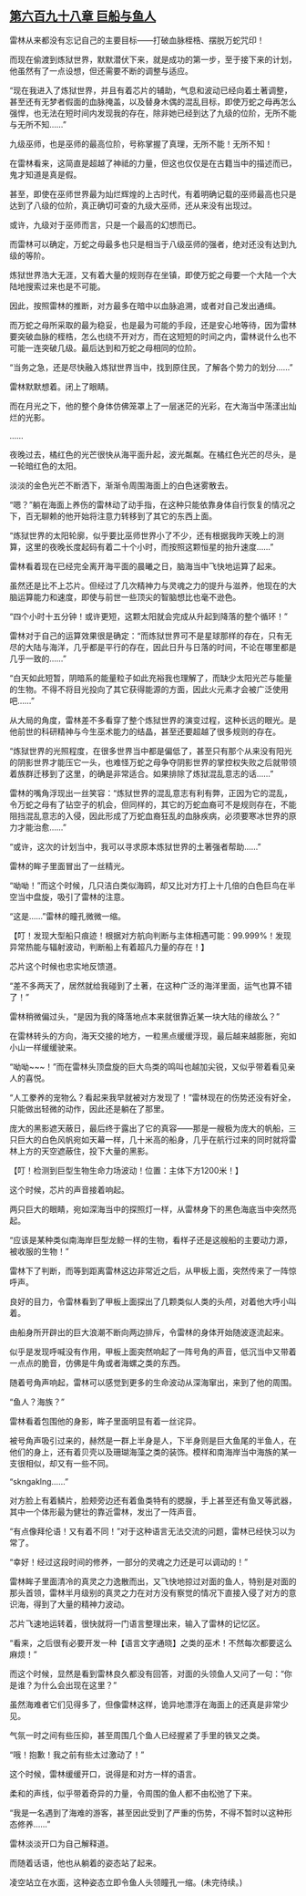 ## [第六百九十八章 巨船与鱼人](https://www.xxbiquge.com/11_11222/8990908.html)


  雷林从来都没有忘记自己的主要目标——打破血脉桎梏、摆脱万蛇咒印！

  而现在偷渡到炼狱世界，默默潜伏下来，就是成功的第一步，至于接下来的计划，他虽然有了一点设想，但还需要不断的调整与适应。

  “现在我进入了炼狱世界，并且有着芯片的辅助，气息和波动已经向着土著调整，甚至还有无梦者假面的血脉掩盖，以及替身木偶的混乱目标，即使万蛇之母再怎么强悍，也无法在短时间内发现我的存在，除非她已经到达了九级的位阶，无所不能与无所不知……”

  九级巫师，也是巫师的最高位阶，号称掌握了真理，无所不能！无所不知！

  在雷林看来，这简直是超越了神祗的力量，但这也仅仅是在古籍当中的描述而已，鬼才知道是真是假。

  甚至，即使在巫师世界最为灿烂辉煌的上古时代，有着明确记载的巫师最高也只是达到了八级的位阶，真正确切可查的九级大巫师，还从来没有出现过。

  或许，九级对于巫师而言，只是一个最高的幻想而已。

  而雷林可以确定，万蛇之母最多也只是相当于八级巫师的强者，绝对还没有达到九级的等阶。

  炼狱世界浩大无涯，又有着大量的规则存在坐镇，即使万蛇之母要一个大陆一个大陆地搜索过来也是不可能。

  因此，按照雷林的推断，对方最多在暗中以血脉追溯，或者对自己发出通缉。

  而万蛇之母所采取的最为稳妥，也是最为可能的手段，还是安心地等待，因为雷林要突破血脉的桎梏，怎么也绕不开对方，而在这短短的时间之内，雷林说什么也不可能一连突破几级。最后达到和万蛇之母相同的位阶。

  “当务之急，还是尽快融入炼狱世界当中，找到原住民，了解各个势力的划分……”

  雷林默默想着。闭上了眼睛。

  而在月光之下，他的整个身体仿佛笼罩上了一层迷茫的光彩，在大海当中荡漾出灿烂的光影。

  ……

  夜晚过去，橘红色的光芒很快从海平面升起，波光粼粼。在橘红色光芒的尽头，是一轮暗红色的太阳。

  淡淡的金色光芒不断洒下，渐渐令周围海面上的白色迷雾散去。

  “嗯？”躺在海面上养伤的雷林动了动手指，在这种只能依靠身体自行恢复的情况之下，百无聊赖的他开始将注意力转移到了其它的东西上面。

  “炼狱世界的太阳轮廓，似乎要比巫师世界小了不少，还有根据我昨天晚上的测算，这里的夜晚长度起码有着二十个小时，而按照这颗恒星的抬升速度……”

  雷林看着现在已经完全离开海平面的晨曦之日，脑海当中飞快地运算了起来。

  虽然还是比不上芯片。但经过了几次精神力与灵魂之力的提升与滋养，他现在的大脑运算能力和速度，即使与前世一些顶尖的智脑想比也毫不逊色。

  “四个小时十五分钟！或许更短，这颗太阳就会完成从升起到降落的整个循环！”

  雷林对于自己的运算效果很是确定：“而炼狱世界可不是星球那样的存在，只有无尽的大陆与海洋，几乎都是平行的存在，因此日升与日落的时间，不论在哪里都是几乎一致的……”

  “白天如此短暂，阴暗系的能量粒子如此充裕我也理解了，而缺少太阳光芒与能量的生物。不得不将目光投向了其它获得能源的方面，因此火元素才会被广泛使用吧……”

  从大局的角度，雷林差不多看穿了整个炼狱世界的演变过程，这种长远的眼光。是他前世的科研精神与今生巫术能力的结晶，甚至还要超越了很多规则的存在。

  “炼狱世界的光照程度，在很多世界当中都是偏低了，甚至只有那个从来没有阳光的阴影世界才能压它一头，也难怪万蛇之母争夺阴影世界的掌控权失败之后就带领着族群迁移到了这里，的确是非常适合。如果排除了炼狱混乱意志的话……”

  雷林的嘴角浮现出一丝笑容：“炼狱世界的混乱意志有利有弊，正因为它的混乱，令万蛇之母有了钻空子的机会，但同样的，其它的万蛇血裔可不是规则存在，不能阻挡混乱意志的入侵，因此形成了万蛇血裔狂乱的血脉疾病，必须要寒冰世界的原力才能治愈……”

  “或许，这次的计划当中，我可以寻求原本炼狱世界的土著强者帮助……”

  雷林的眸子里面冒出了一丝精光。

  “呦呦！”而这个时候，几只洁白类似海鸥，却又比对方打上十几倍的白色巨鸟在半空当中盘旋，吸引了雷林的注意。

  “这是……”雷林的瞳孔微微一缩。

  【叮！发现大型船只痕迹！根据对方航向判断与主体相遇可能：99.999%！发现异常热能与辐射波动，判断船上有着超凡力量的存在！】

  芯片这个时候也忠实地反馈道。

  “差不多两天了，居然就给我碰到了土著，在这种广泛的海洋里面，运气也算不错了！”

  雷林稍微偏过头，“是因为我的降落地点本来就很靠近某一块大陆的缘故么？”

  在雷林转头的方向，海天交接的地方，一粒黑点缓缓浮现，最后越来越膨胀，宛如小山一样缓缓驶来。

  “呦呦~~~！”而在雷林头顶盘旋的巨大鸟类的鸣叫也越加尖锐，又似乎带着看见亲人的喜悦。

  “人工豢养的宠物么？看起来我早就被对方发现了！”雷林现在的伤势还没有好全，只能做出轻微的动作，因此还是躺在了那里。

  庞大的黑影遮天蔽日，最后终于露出了它的真容——那是一艘极为庞大的帆船，三只巨大的白色风帆宛如天幕一样，几十米高的船身，几乎在航行过来的同时就将雷林上方的天空遮蔽住，投下大量的黑影。

  【叮！检测到巨型生物生命力场波动！位置：主体下方1200米！】

  这个时候，芯片的声音接着响起。

  两只巨大的眼睛，宛如深海当中的探照灯一样，从雷林身下的黑色海底当中突然亮起。

  “应该是某种类似南海岸巨型龙鲸一样的生物，看样子还是这艘船的主要动力源，被收服的生物！”

  雷林下了判断，而等到距离雷林这边非常近之后，从甲板上面，突然传来了一阵惊呼声。

  良好的目力，令雷林看到了甲板上面探出了几颗类似人类的头颅，对着他大呼小叫着。

  由船身所开辟出的巨大浪潮不断向两边排斥，令雷林的身体开始随波逐流起来。

  似乎是发现呼喊没有作用，甲板上面突然响起了一阵号角的声音，低沉当中又带着一点点的脆音，仿佛是牛角或者海螺之类的东西。

  随着号角声响起，雷林可以感觉到更多的生命波动从深海窜出，来到了他的周围。

  “鱼人？海族？”

  雷林看着包围他的身影，眸子里面明显有着一丝诧异。

  被号角声吸引过来的，赫然是一群上半身是人，下半身则是巨大鱼尾的半鱼人，在他们的身上，还有着贝壳以及珊瑚海藻之类的装饰。模样和南海岸当中海族的某一支很相似，却又有一些不同。

  “skngaklng……”

  对方脸上有着鳞片，脸颊旁边还有着鱼类特有的腮腺，手上甚至还有鱼叉等武器，其中一个体形最为健壮的靠近雷林，发出了一阵声音。

  “有点像拜伦语！又有着不同！”对于这种语言无法交流的问题，雷林已经快习以为常了。

  “幸好！经过这段时间的修养，一部分的灵魂之力还是可以调动的！”

  雷林眸子里面清冷的真灵之力逸散而出，又飞快地掠过对面的鱼人，特别是对面的那头首领，雷林半月级别的真灵之力在对方没有察觉的情况下直接入侵了对方的意识海，得到了大量的精神力波动。

  芯片飞速地运转着，很快就将一门语言整理出来，输入了雷林的记忆区。

  “看来，之后很有必要开发一种【语言文字通晓】之类的巫术！不然每次都要这么麻烦！”

  而这个时候，显然是看到雷林良久都没有回答，对面的头领鱼人又问了一句：“你是谁？为什么会出现在这里？”

  虽然海难者它们见得多了，但像雷林这样，诡异地漂浮在海面上的还真是非常少见。

  气氛一时之间有些压抑，甚至周围几个鱼人已经握紧了手里的铁叉之类。

  “哦！抱歉！我之前有些太过激动了！”

  这个时候，雷林缓缓开口，说得是和对方一样的语言。

  柔和的声线，似乎带着奇异的力量，令周围的鱼人都不由松弛了下来。

  “我是一名遇到了海难的游客，甚至因此受到了严重的伤势，不得不暂时以这种形态修养……”

  雷林淡淡开口为自己解释道。

  而随着话语，他也从躺着的姿态站了起来。

  凌空站立在水面，这种姿态立即令鱼人头领瞳孔一缩。(未完待续。)
